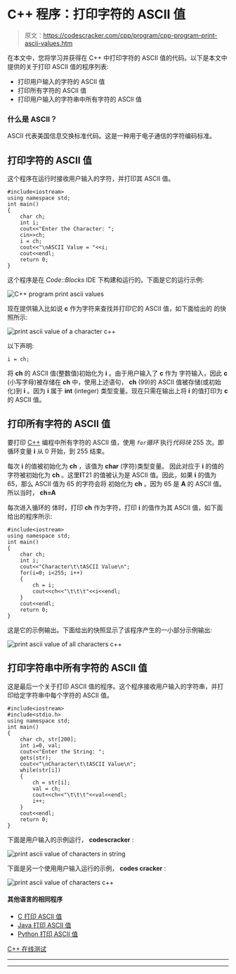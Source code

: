 # C++ 程序：打印字符的 ASCII 值

> 原文：<https://codescracker.com/cpp/program/cpp-program-print-ascii-values.htm>

在本文中，您将学习并获得在 C++ 中打印字符的 ASCII 值的代码。以下是本文中提供的关于打印 ASCII 值的程序列表:

*   打印用户输入的字符的 ASCII 值
*   打印所有字符的 ASCII 值
*   打印用户输入的字符串中所有字符的 ASCII 值

### 什么是 ASCII？

ASCII 代表美国信息交换标准代码。这是一种用于电子通信的字符编码标准。

## 打印字符的 ASCII 值

这个程序在运行时接收用户输入的字符，并打印其 ASCII 值。

```
#include<iostream>
using namespace std;
int main()
{
    char ch;
    int i;
    cout<<"Enter the Character: ";
    cin>>ch;
    i = ch;
    cout<<"\nASCII Value = "<<i;
    cout<<endl;
    return 0;
}
```

这个程序是在 *Code::Blocks* IDE 下构建和运行的。下面是它的运行示例:

![C++ program print ascii values](img/8cae7a1ae7e27327e64610ef4ba6c236.png)

现在提供输入比如说 **c** 作为字符来查找并打印它的 ASCII 值，如下面给出的 的快照所示:

![print ascii value of a character c++](img/d4a755ac9a1311c959227be81dfa91cc.png)

以下声明:

```
i = ch;
```

将 **ch** 的 ASCII 值(整数值)初始化为 **i** 。由于用户输入了 **c** 作为 字符输入，因此 **c** (小写字母)被存储在 **ch** 中，使用上述语句， **ch** (99)的 ASCII 值被存储(或初始化)到 **i** 。因为 **i** 属于 **int** (integer) 类型变量。现在只需在输出上将 **i** 的值打印为 **c** 的 ASCII 值。

## 打印所有字符的 ASCII 值

要打印 [C++](/cpp/index.htm) 编程中所有字符的 ASCII 值，使用 *`for`循环* 执行*代码块* 255 次。即循环变量 **i** 从 0 开始，到 255 结束。

每次 **i** 的值被初始化为 **ch** ，该值为 **char** (字符)类型变量。 因此对应于 **i** 的值的字符被初始化为 **ch** 。这里**I**T21 的值被认为是 ASCII 值。因此，如果 **i** 的值为 65，那么 ASCII 值为 65 的字符会将 初始化为 **ch** 。因为 65 是 **A** 的 ASCII 值。所以当时， **ch=A**

每次进入循环的 体时，打印 **ch** 作为字符，打印 **i** 的值作为其 ASCII 值，如下面给出的程序所示:

```
#include<iostream>
using namespace std;
int main()
{
    char ch;
    int i;
    cout<<"Character\t\tASCII Value\n";
    for(i=0; i<255; i++)
    {
        ch = i;
        cout<<ch<<"\t\t\t"<<i<<endl;
    }
    cout<<endl;
    return 0;
}
```

这是它的示例输出。下面给出的快照显示了该程序产生的一小部分示例输出:

![print ascii value of all characters c++](img/792dce8b8a2e85592159c11c378f9387.png)

## 打印字符串中所有字符的 ASCII 值

这是最后一个关于打印 ASCII 值的程序。这个程序接收用户输入的字符串，并打印给定字符串中每个字符的 ASCII 值。

```
#include<iostream>
#include<stdio.h>
using namespace std;
int main()
{
    char ch, str[200];
    int i=0, val;
    cout<<"Enter the String: ";
    gets(str);
    cout<<"\nCharacter\t\tASCII Value\n";
    while(str[i])
    {
        ch = str[i];
        val = ch;
        cout<<ch<<"\t\t\t"<<val<<endl;
        i++;
    }
    cout<<endl;
    return 0;
}
```

下面是用户输入的示例运行， **codescracker** :

![print ascii value of characters in string](img/9ec59a6dfabca259bef41e8b64bb7fb4.png)

下面是另一个使用用户输入运行的示例， **codes cracker** :

![print ascii value of characters c++](img/406003a377216ea62427043dd9842c1a.png)

#### 其他语言的相同程序

*   [C 打印 ASCII 值](/c/program/c-program-print-ascii-values.htm)
*   [Java 打印 ASCII 值](/java/program/java-program-print-ascii-values.htm)
*   [Python 打印 ASCII 值](/python/program/python-program-print-ascii-values.htm)

[C++ 在线测试](/exam/showtest.php?subid=3)

* * *

* * *